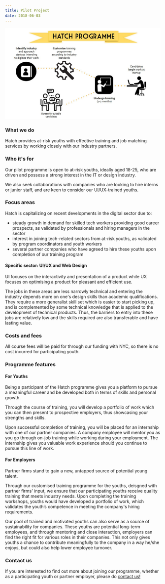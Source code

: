 ```yaml
---
title: Pilot Project
date: 2018-06-03
---
```


<img src="/img/HatchChart1.png" alt="Hatch programme flow" class="img-responsive">

### What we do

Hatch provides at-risk youths with effective training and job matching services by working closely with our industry partners. 


### Who it's for

Our pilot programme is open to at-risk youths, ideally aged 18-25, who are driven and possess a strong interest in the IT or design industry.

We also seek collaborations with companies who are looking to hire interns or junior staff, and are keen to consider our UI/UX-trained youths.    





### Focus areas

Hatch is capitalizing on recent developments in the digital sector due to:
- steady growth in demand for skilled tech workers providing good career prospects, as validated by professionals and hiring managers in the sector
- interest in joining tech-related sectors from at-risk youths, as validated by program coordinators and youth workers
- several partner companies who have agreed to hire these youths upon completion of our training program


#### Specific sector: UI/UX and Web Design

UI focuses on the interactivity and presentation of a product while UX focuses on optimising a product for pleasant and efficient use.

The jobs in these areas are less narrowly technical and entering the industry depends more on one's design skills than academic qualifications. They require a more generalist skill set which is easier to start picking up, and is complemented by some technical knowledge that is applied to the development of technical products. Thus, the barriers to entry into these jobs are relatively low and the skills required are also transferable and have lasting value.


### Costs and fees

All course fees will be paid for through our funding with NYC, so there is no cost incurred for participating youth.

### Programme features
#### For Youths

Being a participant of the Hatch programme gives you a platform to pursue a meaningful career and be developed both in terms of skills and personal growth.

Through the course of training, you will develop a portfolio of work which you can then present to prospective employers, thus showcasing your strengths and skills.

Upon successful completion of training, you will be placed for an internship with one of our partner companies. A company employee will mentor you as you go through on-job training while working during your employment. The internship gives you valuable work experience should you continue to pursue this line of work.


#### For Employers

Partner firms stand to gain a new, untapped source of potential young talent.

Through our customised training programme for the youths, deisgned with partner firms' input, we ensure that our participating youths receive quality training that meets industry needs. Upon completing the training workshops, youths would have developed a portfolio of work, which validates the youth’s competence in meeting the company's hiring requirements.

Our pool of trained and motivated youths can also serve as a source of sustainability for companies. These youths are potential long-term employees, and through mentoring and close interaction, employers can find the right fit for various roles in their companies. This not only gives youths a chance to contribute meaningfully to the company in a way he/she enjoys, but could also help lower employee turnover.


### Contact us
If you are interested to find out more about joining our programme, whether as a participating youth or partner employer, please do [contact us!](/contact)
